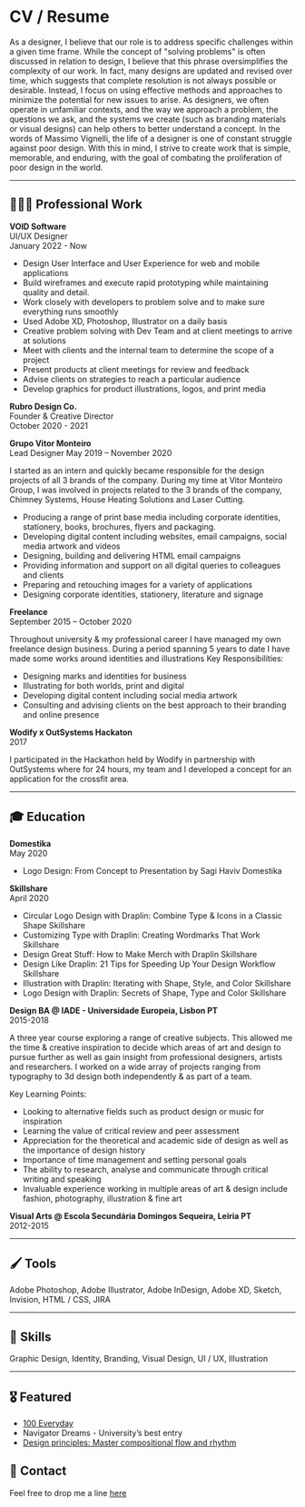
# CV / Resume

As a designer, I believe that our role is to address specific challenges within a given time frame. While the concept of "solving problems" is often discussed in relation to design, I believe that this phrase oversimplifies the complexity of our work. In fact, many designs are updated and revised over time, which suggests that complete resolution is not always possible or desirable. Instead, I focus on using effective methods and approaches to minimize the potential for new issues to arise. As designers, we often operate in unfamiliar contexts, and the way we approach a problem, the questions we ask, and the systems we create (such as branding materials or visual designs) can help others to better understand a concept. In the words of Massimo Vignelli, the life of a designer is one of constant struggle against poor design. With this in mind, I strive to create work that is simple, memorable, and enduring, with the goal of combating the proliferation of poor design in the world.

---

## 👨🏻‍💻 Professional Work
**VOID Software**  
UI/UX Designer  
January 2022 - Now

- Design User Interface and User Experience for web and mobile applications
- Build wireframes and execute rapid prototyping while maintaining quality and detail.
- Work closely with developers to problem solve and to make sure everything runs smoothly
- Used Adobe XD, Photoshop, Illustrator on a daily basis
- Creative problem solving with Dev Team and at client meetings to arrive at solutions
- Meet with clients and the internal team to determine the scope of a project
- Present products at client meetings for review and feedback
- Advise clients on strategies to reach a particular audience
- Develop graphics for product illustrations, logos, and print media

**Rubro Design Co.**  
Founder & Creative Director  
October 2020 - 2021

**Grupo Vitor Monteiro**  
Lead Designer
May 2019 – November 2020

I started as an intern and quickly became responsible for the design projects of all 3 brands of the company. During my time at Vitor Monteiro Group, I was involved in projects related to the 3 brands of the company, Chimney Systems, House Heating Solutions and Laser Cutting.


- Producing a range of print base media including corporate identities, stationery, books, brochures, flyers and packaging.
- Developing digital content including websites, email campaigns, social media artwork and videos
- Designing, building and delivering HTML email campaigns
- Providing information and support on all digital queries to colleagues and clients
- Preparing and retouching images for a variety of applications
- Designing corporate identities, stationery, literature and signage

**Freelance**  
September 2015 – October 2020

Throughout university & my professional career I have managed my own freelance design business. During a period spanning 5 years to date I have made some works around identities and illustrations
Key Responsibilities:
- Designing marks and identities for business
- Illustrating for both worlds, print and digital
- Developing digital content including social media artwork
- Consulting and advising clients on the best approach to their branding
and online presence

**Wodify x OutSystems Hackaton**  
2017

I participated in the Hackathon held by Wodify in partnership with OutSystems where for 24 hours, my team and I developed a concept for an application for the crossfit area.

---

## 🎓 Education

**Domestika**  
May 2020

- Logo Design: From Concept to Presentation by Sagi Haviv Domestika

**Skillshare**  
April 2020
- Circular Logo Design with Draplin: Combine Type & Icons in a Classic Shape Skillshare
- Customizing Type with Draplin: Creating Wordmarks That Work Skillshare
- Design Great Stuff: How to Make Merch with Draplin Skillshare
- Design Like Draplin: 21 Tips for Speeding Up Your Design Workflow Skillshare
- Illustration with Draplin: Iterating with Shape, Style, and Color Skillshare
- Logo Design with Draplin: Secrets of Shape, Type and Color Skillshare

**Design BA @ IADE - Universidade Europeia, Lisbon PT**  
2015-2018  

A three year course exploring a range of creative subjects. This allowed me the time & creative inspiration to decide which areas of art and design to pursue further as well as gain insight from professional designers, artists and researchers. I worked on a wide array of projects ranging from typography to 3d design both independently & as part of a team.

Key Learning Points:
- Looking to alternative fields such as product design or music for inspiration
- Learning the value of critical review and peer assessment
- Appreciation for the theoretical and academic side of design as well as the importance of design history
- Importance of time management and setting personal goals
- The ability to research, analyse and communicate through critical writing and speaking
- Invaluable experience working in multiple areas of art & design include fashion, photography, illustration & fine art

**Visual Arts @ Escola Secundária Domingos Sequeira, Leiria PT**  
2012-2015  


---

## 🖌 Tools
Adobe Photoshop, Adobe Illustrator, Adobe InDesign, Adobe XD, Sketch, Invision, HTML / CSS, JIRA

---

## 🦄 Skills
Graphic Design, Identity, Branding, Visual Design, UI / UX, Illustration

---

## 🎖 Featured
- [100 Everyday](https://100everyday.org/submissions/new-america)
- Navigator Dreams - University’s best entry
- [Design principles: Master compositional flow and rhythm](https://canva.com/learn/flow-and-rhythm/)


## 📩 Contact
Feel free to drop me a line [here](mailto:orubenrodrigues@icloud.com)
